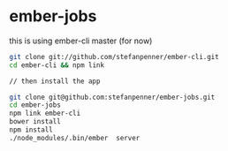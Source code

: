 ember-jobs
==========


this is using ember-cli master (for now)

```sh
git clone git://github.com/stefanpenner/ember-cli.git
cd ember-cli && npm link

// then install the app

git clone git@github.com:stefanpenner/ember-jobs.git
cd ember-jobs
npm link ember-cli
bower install
npm install
./node_modules/.bin/ember  server

```
